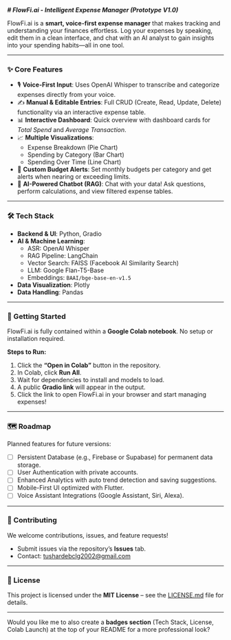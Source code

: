 ***# FlowFi.ai - Intelligent Expense Manager (Prototype V1.0)***

FlowFi.ai is a **smart, voice-first expense manager** that makes tracking and understanding your finances effortless. Log your expenses by speaking, edit them in a clean interface, and chat with an AI analyst to gain insights into your spending habits—all in one tool.  

***

### ✨ Core Features

- 🎙️ **Voice-First Input**: Uses OpenAI Whisper to transcribe and categorize expenses directly from your voice.  
- ✍️ **Manual & Editable Entries**: Full CRUD (Create, Read, Update, Delete) functionality via an interactive expense table.  
- 📊 **Interactive Dashboard**: Quick overview with dashboard cards for *Total Spend* and *Average Transaction*.  
- 📈 **Multiple Visualizations**:  
  - Expense Breakdown (Pie Chart)  
  - Spending by Category (Bar Chart)  
  - Spending Over Time (Line Chart)  
- 🚨 **Custom Budget Alerts**: Set monthly budgets per category and get alerts when nearing or exceeding limits.  
- 🤖 **AI-Powered Chatbot (RAG)**: Chat with your data! Ask questions, perform calculations, and view filtered expense tables.  

***

### 🛠️ Tech Stack

- **Backend & UI**: Python, Gradio  
- **AI & Machine Learning**:  
  - ASR: OpenAI Whisper  
  - RAG Pipeline: LangChain  
  - Vector Search: FAISS (Facebook AI Similarity Search)  
  - LLM: Google Flan-T5-Base  
  - Embeddings: `BAAI/bge-base-en-v1.5`  
- **Data Visualization**: Plotly  
- **Data Handling**: Pandas  

***

### 🚀 Getting Started

FlowFi.ai is fully contained within a **Google Colab notebook**. No setup or installation required.  

**Steps to Run:**  
1. Click the **“Open in Colab”** button in the repository.  
2. In Colab, click **Run All**.  
3. Wait for dependencies to install and models to load.  
4. A public **Gradio link** will appear in the output.  
5. Click the link to open FlowFi.ai in your browser and start managing expenses!  

***

### 🗺️ Roadmap

Planned features for future versions:  
- [ ] Persistent Database (e.g., Firebase or Supabase) for permanent data storage.  
- [ ] User Authentication with private accounts.  
- [ ] Enhanced Analytics with auto trend detection and saving suggestions.  
- [ ] Mobile-First UI optimized with Flutter.  
- [ ] Voice Assistant Integrations (Google Assistant, Siri, Alexa).  

***

### 🤝 Contributing

We welcome contributions, issues, and feature requests!  
- Submit issues via the repository’s **Issues** tab.  
- Contact: [tushardebclg2002@gmail.com](mailto:tushardebclg2002@gmail.com)  

***

### 📜 License

This project is licensed under the **MIT License** – see the [LICENSE.md](LICENSE.md) file for details.  

***

Would you like me to also create a **badges section** (Tech Stack, License, Colab Launch) at the top of your README for a more professional look?
